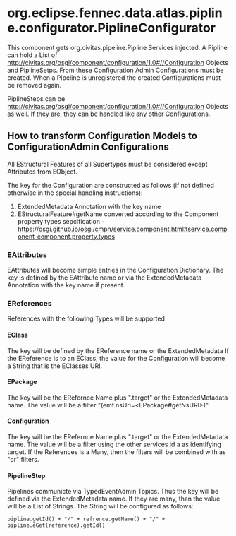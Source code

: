 # org.eclipse.fennec.data.atlas.pipline.configurator.PiplineConfigurator

This component gets org.civitas.pipeline.Pipline Services injected. A Pipline can hold a List of http://civitas.org/osgi/component/configuration/1.0#//Configuration Objects and PiplineSetps. From these Configuration Admin Configurations must be created. When a Pipeline is unregistered the created Configurations must be removed again. 

PiplineSteps can be http://civitas.org/osgi/component/configuration/1.0#//Configuration Objects as well. If they are, they can be handled like any other Configurations. 

## How to transform Configuration Models to ConfigurationAdmin Configurations

All EStructural Features of all Supertypes must be considered except Attributes from EObject.

The key for the Configuration are constructed as follows (if not defined otherwise in the special handling instructions):

1. ExtendedMetadata Annotation with the key name
2. EStructuralFeature#getName converted according to the Component property types sepcification - https://osgi.github.io/osgi/cmpn/service.component.html#service.component-component.property.types

### EAttributes

EAttributes will become simple entries in the Configuration Dictionary. The key is defined by the EAttribute name or via the ExtendedMetadata Annotation with the key name if present.

### EReferences

References with the following Types will be supported

#### EClass

The key will be defined by the EReference name or the ExtendedMetadata
If the EReference is to an EClass, the value for the Configuration will become a String that is the EClasses URI.   

#### EPackage

The key will be the ERefernce Name plus ".target" or the ExtendedMetadata name.
The value will be a filter "(emf.nsUri=<EPackage#getNsURI>)".

#### Configuration

The key will be the ERefernce Name plus ".target" or the ExtendedMetadata name.
The value will be a filter using the other services id a as identifying target.
If the References is a Many, then the filters will be combined with as "or" filters.

#### PipelineStep

Pipelines communicte via TypedEventAdmin Topics. Thus the key will be defined via the ExtendedMetadata name. If they are many, than the value will be a List of Strings. The String will be configured as follows:

`pipline.getId() + "/" + refrence.getName() + "/" + pipline.eGet(reference).getId()` 